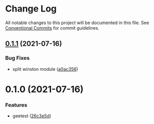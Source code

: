 # Change Log

All notable changes to this project will be documented in this file.
See [Conventional Commits](https://conventionalcommits.org) for commit guidelines.

## [0.1.1](https://github.com/trejgun/common-packages/compare/@trejgun/geetest@0.1.0...@trejgun/geetest@0.1.1) (2021-07-16)


### Bug Fixes

* split winston module ([a0ac356](https://github.com/trejgun/common-packages/commit/a0ac356466cfa4ad8e9ff404c61d712131e5035e))





# 0.1.0 (2021-07-16)


### Features

* geetest ([26c3e5d](https://github.com/trejgun/common-packages/commit/26c3e5dcfcb9ca8f5f508290f486a09262dff64c))

